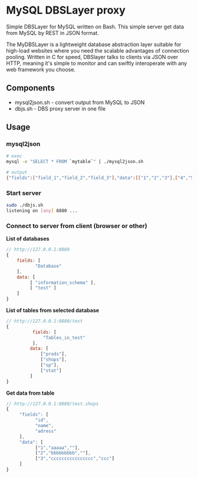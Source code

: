 # MySQL DBSLayer proxy

Simple DBSLayer for MySQL written on Bash.
This simple server get data from MySQL by REST in JSON format.

The MyDBSLayer is a lightweight database abstraction layer suitable for high-load websites where you need the scalable advantages of connection pooling. Written in C for speed, DBSlayer talks to clients via JSON over HTTP, meaning it's simple to monitor and can swiftly interoperate with any web framework you choose.


## Components

* mysql2json.sh - convert output from MySQL to JSON
* dbjs.sh - DBS proxy server in one file

## Usage

### mysql2json

```bash
# exec
mysql -e "SELECT * FROM `mytable`" | ./mysql2json.sh

# output
{"fields":["field_1","field_2","field_3"],"data":[["1","2","3"],["4","5","6"],["7","8","9"]]}
```


### Start server

```bash
sudo ./dbjs.sh
listening on [any] 8880 ...
```


### Connect to server from client (browser or other)

**List of databases**

```js
// http://127.0.0.1:8880 
{
    fields: [
           "Database"
    ],
    data: [
         [ "information_schema" ],
         [ "test" ]
    ]
}
```

**List of tables from selected database**

```js
// http://127.0.0.1:8880/test
{
          fields: [
              "Tables_in_test"
          ],
         data: [
             ["prods"],
             ["shops"],
             ["sp"],
             ["stat"]
         ]
}
```

**Get data from table**

```js
// http://127.0.0.1:8880/test.shops
{
     "fields": [
           "id",
           "name",
           "adress"
     ],
     "data": [
           ["1","aaaaa",""],
           ["2","bbbbbbbbb",""],
           ["3","cccccccccccccccc","ccc"]
     ]
}
```
